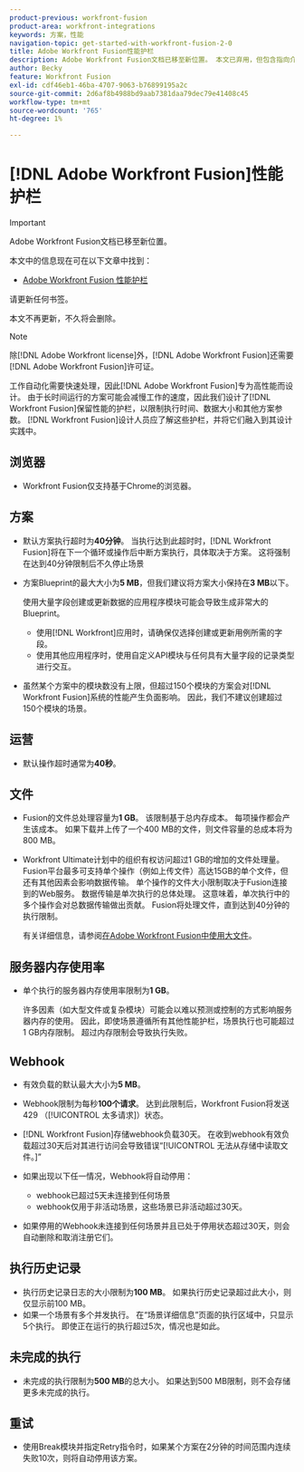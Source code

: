 ```yaml
---
product-previous: workfront-fusion
product-area: workfront-integrations
keywords: 方案，性能
navigation-topic: get-started-with-workfront-fusion-2-0
title: Adobe Workfront Fusion性能护栏
description: Adobe Workfront Fusion文档已移至新位置。 本文已弃用，但包含指向介绍此功能的新文章的链接。
author: Becky
feature: Workfront Fusion
exl-id: cdf46eb1-46ba-4707-9063-b76899195a2c
source-git-commit: 2d6af8b4988bd9aab7381daa79dec79e41408c45
workflow-type: tm+mt
source-wordcount: '765'
ht-degree: 1%

---
```


# [!DNL Adobe Workfront Fusion]性能护栏

>[!IMPORTANT]
>
>Adobe Workfront Fusion文档已移至新位置。
>
>本文中的信息现在可在以下文章中找到：
>
>* [Adobe Workfront Fusion 性能护栏](https://experienceleague.adobe.com/docs/workfront-fusion/using/references/scenarios/fusion-performance-guardrails.html)
>
>请更新任何书签。
>
>本文不再更新，不久将会删除。

>[!NOTE]
>
>除[!DNL Adobe Workfront license]外，[!DNL Adobe Workfront Fusion]还需要[!DNL Adobe Workfront Fusion]许可证。

工作自动化需要快速处理，因此[!DNL Adobe Workfront Fusion]专为高性能而设计。 由于长时间运行的方案可能会减慢工作的速度，因此我们设计了[!DNL Workfront Fusion]保留性能的护栏，以限制执行时间、数据大小和其他方案参数。 [!DNL Workfront Fusion]设计人员应了解这些护栏，并将它们融入到其设计实践中。

## 浏览器

* Workfront Fusion仅支持基于Chrome的浏览器。

## 方案

* 默认方案执行超时为&#x200B;**40分钟**。 当执行达到此超时时，[!DNL Workfront Fusion]将在下一个循环或操作后中断方案执行，具体取决于方案。 这将强制在达到40分钟限制后不久停止场景
* 方案Blueprint的最大大小为&#x200B;**5 MB**，但我们建议将方案大小保持在&#x200B;**3 MB**&#x200B;以下。

  使用大量字段创建或更新数据的应用程序模块可能会导致生成非常大的Blueprint。

   * 使用[!DNL Workfront]应用时，请确保仅选择创建或更新用例所需的字段。
   * 使用其他应用程序时，使用自定义API模块与任何具有大量字段的记录类型进行交互。

* 虽然某个方案中的模块数没有上限，但超过150个模块的方案会对[!DNL Workfront Fusion]系统的性能产生负面影响。 因此，我们不建议创建超过150个模块的场景。

## 运营

* 默认操作超时通常为&#x200B;**40秒**。

<!--
* The operation timeout for calls to Adobe Workfront is **120 seconds**.
-->

## 文件

* Fusion的文件总处理容量为&#x200B;**1 GB**。 该限制基于总内存成本。 每项操作都会产生该成本。 如果下载并上传了一个400 MB的文件，则文件容量的总成本将为800 MB。
* Workfront Ultimate计划中的组织有权访问超过1 GB的增加的文件处理量。 Fusion平台最多可支持单个操作（例如上传文件）高达15GB的单个文件，但还有其他因素会影响数据传输。 单个操作的文件大小限制取决于Fusion连接到的Web服务。 数据传输是单次执行的总体处理。 这意味着，单次执行中的多个操作会对总数据传输做出贡献。 Fusion将处理文件，直到达到40分钟的执行限制。

  有关详细信息，请参阅[在Adobe Workfront Fusion中使用大文件](/help/quicksilver/workfront-fusion/get-started/fusion-large-files.md)。


## 服务器内存使用率

* 单个执行的服务器内存使用率限制为&#x200B;**1 GB**。

  许多因素（如大型文件或复杂模块）可能会以难以预测或控制的方式影响服务器内存的使用。 因此，即使场景遵循所有其他性能护栏，场景执行也可能超过1 GB内存限制。 超过内存限制会导致执行失败。

## Webhook

* 有效负载的默认最大大小为&#x200B;**5 MB**。
* Webhook限制为每秒&#x200B;**100个请求**。 达到此限制后，Workfront Fusion将发送429 （[!UICONTROL 太多请求]）状态。
* [!DNL Workfront Fusion]存储webhook负载30天。 在收到webhook有效负载超过30天后对其进行访问会导致错误“[!UICONTROL 无法从存储中读取文件。]”
* 如果出现以下任一情况，Webhook将自动停用：

   * webhook已超过5天未连接到任何场景
   * webhook仅用于非活动场景，这些场景已非活动超过30天。

* 如果停用的Webhook未连接到任何场景并且已处于停用状态超过30天，则会自动删除和取消注册它们。

## 执行历史记录

* 执行历史记录日志的大小限制为&#x200B;**100 MB**。 如果执行历史记录超过此大小，则仅显示前100 MB。
* 如果一个场景有多个并发执行。 在“场景详细信息”页面的执行区域中，只显示5个执行。 即使正在运行的执行超过5次，情况也是如此。

## 未完成的执行

* 未完成的执行限制为&#x200B;**500 MB**&#x200B;的总大小。 如果达到500 MB限制，则不会存储更多未完成的执行。

## 重试

* 使用Break模块并指定Retry指令时，如果某个方案在2分钟的时间范围内连续失败10次，则将自动停用该方案。

